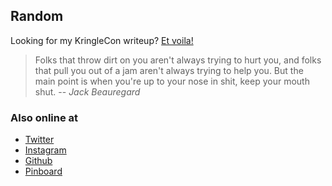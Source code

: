 ## Random

Looking for my KringleCon writeup? [Et voila!](files/CraHan%20-%20KringleCon%202018%20writeup.pdf)

> Folks that throw dirt on you aren't always trying to hurt you, and folks that pull you out of a jam aren't always trying to help you. But the main point is when you're up to your nose in shit, keep your mouth shut.
> -- <cite>Jack Beauregard</cite>

### Also online at

- [Twitter](https://www.twitter.com/crahan)
- [Instagram](https://instagram.com/crahan)
- [Github](https://github.com/crahan)
- [Pinboard](https://pinboard.in/u:crahan)
